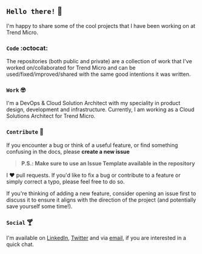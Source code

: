 ## `Hello there!` :wave:

I'm happy to share some of the cool projects that I have been working on at Trend Micro.


### `Code` :octocat:

The repositories (both public and private) are a collection of work that I've worked on/collaborated for Trend Micro and can be used/fixed/improved/shared with the same good intentions it was written.


### `Work` :nerd_face:

I'm a DevOps & Cloud Solution Architect with my speciality in product design, development and infrastructure. Currently, I am working as a Cloud Solutions Architect for Trend Micro.


### `Contribute` :clap:

If you encounter a bug or think of a useful feature, or find something confusing in the docs, please
**create a new issue**

> **P.S.: Make sure to use an Issue Template available in the repository**

I :hearts:  pull requests. If you'd like to fix a bug or contribute to a feature or simply correct a typo, please feel free to do so.

If you're thinking of adding a new feature, consider opening an issue first to discuss it to ensure it aligns with the direction of the project (and potentially
save yourself some time!).


### `Social` :cocktail:

I'm available on [LinkedIn](https://linkedin.com/in/georgedavisc), [Twitter](https://twitter.com/GDCrocx) and via [email](mailto:george{underscore}davis{@}trendmicro{dot}com), if you are interested in a quick chat.
